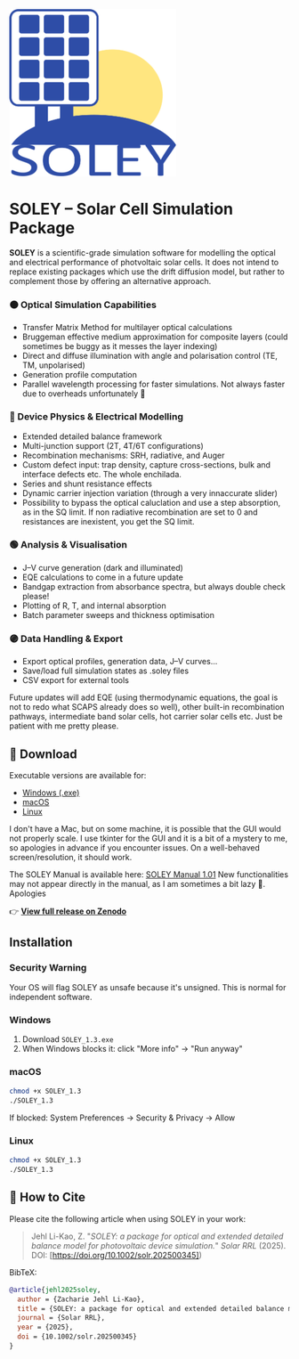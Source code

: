 <img src="logo.png" alt="SOLEY Logo" width="300">

# SOLEY – Solar Cell Simulation Package

**SOLEY** is a scientific-grade simulation software for modelling the optical and electrical performance of photvoltaic solar cells.
It does not intend to replace existing packages which use the drift diffusion model, but rather to complement those by offering an alternative approach.

### 🟠 Optical Simulation Capabilities
- Transfer Matrix Method for multilayer optical calculations  
- Bruggeman effective medium approximation for composite layers (could sometimes be buggy as it messes the layer indexing)  
- Direct and diffuse illumination with angle and polarisation control (TE, TM, unpolarised)  
- Generation profile computation
- Parallel wavelength processing for faster simulations. Not always faster due to overheads unfortunately 🗿

### 🔵 Device Physics & Electrical Modelling
- Extended detailed balance framework  
- Multi-junction support (2T, 4T/6T configurations)  
- Recombination mechanisms: SRH, radiative, and Auger  
- Custom defect input: trap density, capture cross-sections, bulk and interface defects etc. The whole enchilada.  
- Series and shunt resistance effects
- Dynamic carrier injection variation (through a very innaccurate slider)
- Possibility to bypass the optical caluclation and use a step absorption, as in the SQ limit. If non radiative recombination are set to 0 and resistances are inexistent, you get the SQ limit.

### 🟢 Analysis & Visualisation
- J–V curve generation (dark and illuminated)  
- EQE calculations to come in a future update  
- Bandgap extraction from absorbance spectra, but always double check please!  
- Plotting of R, T, and internal absorption  
- Batch parameter sweeps and thickness optimisation

### 🟣 Data Handling & Export
- Export optical profiles, generation data, J–V curves...
- Save/load full simulation states as .soley files
- CSV export for external tools  

Future updates will add EQE (using thermodynamic equations, the goal is not to redo what SCAPS already does so well), other built-in recombination pathways, intermediate band solar cells, hot carrier solar cells etc. Just be patient with me pretty please.

## 🔽 Download

Executable versions are available for:

- [Windows (.exe)](https://zenodo.org/records/17144667/files/SOLEY-Windows_1_3.exe?download=1)
- [macOS](https://zenodo.org/records/17144667/files/SOLEY-macOS_1_3.zip?download=1)
- [Linux](https://zenodo.org/records/17144667/files/SOLEY-Linux_1_3?download=1)

I don't have a Mac, but on some machine, it is possible that the GUI would not properly scale. I use tkinter for the GUI and it is a bit of a mystery to me, so apologies in advance if you encounter issues.
On a well-behaved screen/resolution, it should work. 

The SOLEY Manual is available here: [SOLEY Manual 1.01](https://zenodo.org/records/16748821/files/SOLEY_Manual.pdf?download=1) 
New functionalities may not appear directly in the manual, as I am sometimes a bit lazy 🗿. Apologies



👉 **[View full release on Zenodo](https://zenodo.org/records/16151991)**

## Installation

### Security Warning
Your OS will flag SOLEY as unsafe because it's unsigned. This is normal for independent software.

### Windows
1. Download `SOLEY_1.3.exe`
2. When Windows blocks it: click "More info" → "Run anyway"

### macOS
```bash
chmod +x SOLEY_1.3
./SOLEY_1.3
```
If blocked: System Preferences → Security & Privacy → Allow

### Linux
```bash
chmod +x SOLEY_1.3
./SOLEY_1.3
```

## 📖 How to Cite

Please cite the following article when using SOLEY in your work:

> Jehl Li-Kao, Z. "*SOLEY: a package for optical and extended detailed balance model for photovoltaic device simulation.*" *Solar RRL* (2025). DOI: [https://doi.org/10.1002/solr.202500345])

BibTeX:
```bibtex
@article{jehl2025soley,
  author = {Zacharie Jehl Li-Kao},
  title = {SOLEY: a package for optical and extended detailed balance model for photovoltaic device simulation},
  journal = {Solar RRL},
  year = {2025},
  doi = {10.1002/solr.202500345}
}

